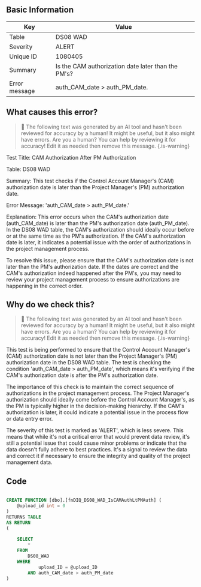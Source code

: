 ## Basic Information
| Key         | Value          |
|-------------|----------------|
| Table       | DS08 WAD |
| Severity    | ALERT |
| Unique ID   | 1080405   |
| Summary     | Is the CAM authorization date later than the PM's? |
| Error message | auth_CAM_date > auth_PM_date. |

## What causes this error?

> :robot: The following text was generated by an AI tool and hasn't been reviewed for accuracy by a human! It might be useful, but it also might have errors. Are you a human? You can help by reviewing it for accuracy! Edit it as needed then remove this message.
{.is-warning}

Test Title: CAM Authorization After PM Authorization

Table: DS08 WAD

Summary: This test checks if the Control Account Manager's (CAM) authorization date is later than the Project Manager's (PM) authorization date.

Error Message: 'auth_CAM_date > auth_PM_date.'

Explanation: This error occurs when the CAM's authorization date (auth_CAM_date) is later than the PM's authorization date (auth_PM_date). In the DS08 WAD table, the CAM's authorization should ideally occur before or at the same time as the PM's authorization. If the CAM's authorization date is later, it indicates a potential issue with the order of authorizations in the project management process. 

To resolve this issue, please ensure that the CAM's authorization date is not later than the PM's authorization date. If the dates are correct and the CAM's authorization indeed happened after the PM's, you may need to review your project management process to ensure authorizations are happening in the correct order.
## Why do we check this?

> :robot: The following text was generated by an AI tool and hasn't been reviewed for accuracy by a human! It might be useful, but it also might have errors. Are you a human? You can help by reviewing it for accuracy! Edit it as needed then remove this message.
{.is-warning}

This test is being performed to ensure that the Control Account Manager's (CAM) authorization date is not later than the Project Manager's (PM) authorization date in the DS08 WAD table. The test is checking the condition 'auth_CAM_date > auth_PM_date', which means it's verifying if the CAM's authorization date is after the PM's authorization date.

The importance of this check is to maintain the correct sequence of authorizations in the project management process. The Project Manager's authorization should ideally come before the Control Account Manager's, as the PM is typically higher in the decision-making hierarchy. If the CAM's authorization is later, it could indicate a potential issue in the process flow or data entry error.

The severity of this test is marked as 'ALERT', which is less severe. This means that while it's not a critical error that would prevent data review, it's still a potential issue that could cause minor problems or indicate that the data doesn't fully adhere to best practices. It's a signal to review the data and correct it if necessary to ensure the integrity and quality of the project management data.
## Code

```sql

CREATE FUNCTION [dbo].[fnDIQ_DS08_WAD_IsCAMAuthLtPMAuth] (
	@upload_id int = 0
)
RETURNS TABLE
AS RETURN
(
	
	SELECT 
		*
	FROM
		DS08_WAD
	WHERE
			upload_ID = @upload_ID
		AND auth_CAM_date > auth_PM_date
)
```
